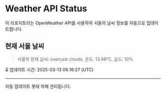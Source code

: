 
# Weather API Status

이 리포지토리는 OpenWeather API를 사용하여 서울의 날씨 정보를 자동으로 업데이트합니다.

## 현재 서울 날씨
> 서울의 현재 날씨: overcast clouds, 온도: 13.98°C, 습도: 10%

⏳ 업데이트 시간: 2025-03-13 06:16:27 (UTC)

---
자동 업데이트 봇에 의해 관리됩니다.
